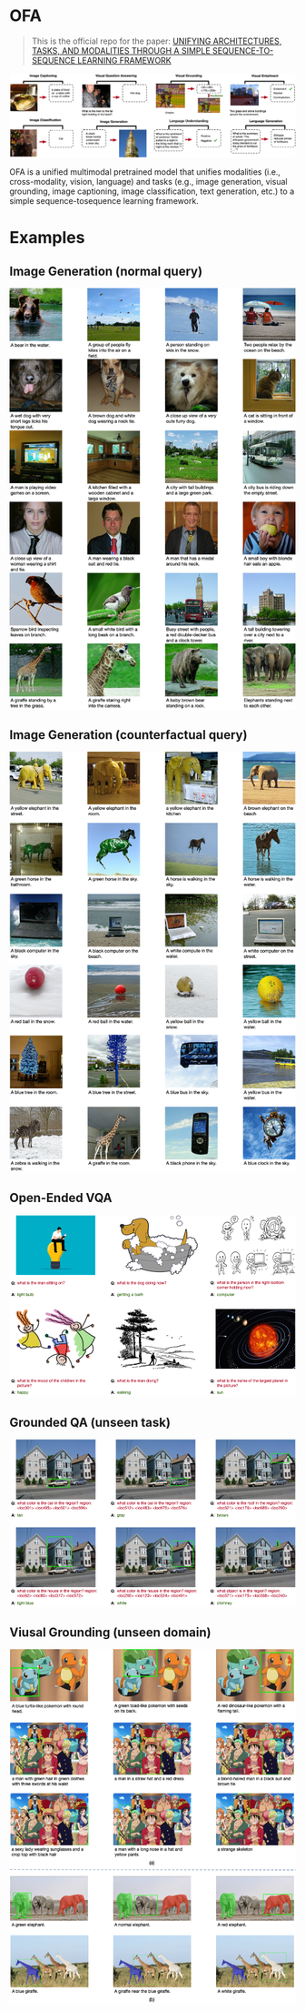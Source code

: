# OFA

> This is the official repo for the paper: [UNIFYING ARCHITECTURES, TASKS, AND MODALITIES THROUGH A SIMPLE SEQUENCE-TO-SEQUENCE LEARNING FRAMEWORK](http://arxiv.org/abs/2202.03052
)

![Overview](examples/overview.png)

OFA is a unified multimodal pretrained model that unifies modalities (i.e., cross-modality, vision, language) and tasks 
(e.g., image generation, visual grounding, image captioning, image classification, text generation, etc.) 
to a simple sequence-tosequence learning framework.

# Examples
## Image Generation (normal query)
![t2i_normal](examples/normal_images.png)

## Image Generation (counterfactual query)
![t2i_counterfactual](examples/counterfactual_images.png)

## Open-Ended VQA
![open_vqa](examples/open_vqa.png)

## Grounded QA (unseen task)
![grounded_qa](examples/grounded_qa.png)

## Viusal Grounding (unseen domain)
![vg](examples/viusal_grounding.png)